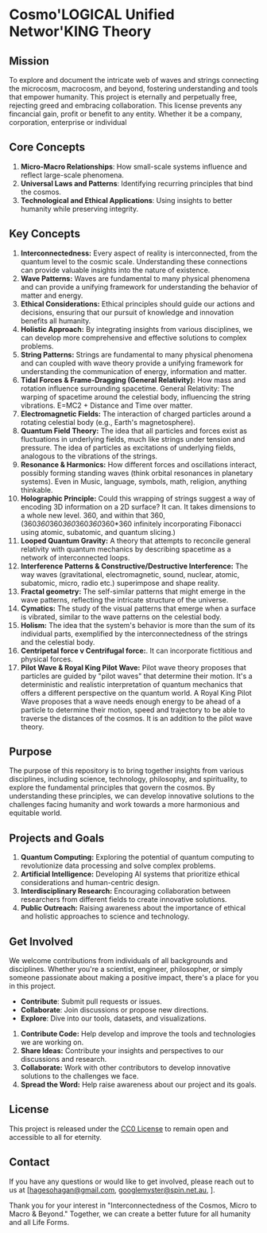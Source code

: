 # Cosmo'LOGICAL Unified Networ'KING Theory

## Mission
To explore and document the intricate web of waves and strings connecting the microcosm, macrocosm, and beyond, fostering understanding and tools that empower humanity. This project is eternally and perpetually free, rejecting greed and embracing collaboration. This license prevents any fincancial gain, profit or benefit to any entity. Whether it be a company, corporation, enterprise or individual

## Core Concepts
1. **Micro-Macro Relationships**: How small-scale systems influence and reflect large-scale phenomena.
2. **Universal Laws and Patterns**: Identifying recurring principles that bind the cosmos.
3. **Technological and Ethical Applications**: Using insights to better humanity while preserving integrity.

## Key Concepts
1. **Interconnectedness:** Every aspect of reality is interconnected, from the quantum level to the cosmic scale. Understanding these connections can provide valuable insights into the nature of existence.
2. **Wave Patterns:** Waves are fundamental to many physical phenomena and can provide a unifying framework for understanding the behavior of matter and energy.
3. **Ethical Considerations:** Ethical principles should guide our actions and decisions, ensuring that our pursuit of knowledge and innovation benefits all humanity.
4. **Holistic Approach:** By integrating insights from various disciplines, we can develop more comprehensive and effective solutions to complex problems.
5. **String Patterns:** Strings are fundamental to many physical phenomena and can coupled with wave theory provide a unifying framework for understanding the communication of energy, information and matter.
6. **Tidal Forces & Frame-Dragging (General Relativity):** How mass and rotation influence surrounding spacetime. General Relativity: The warping of spacetime around the celestial body, influencing the string vibrations. E=MC2 + Distance and Time over matter.
7. **Electromagnetic Fields:** The interaction of charged particles around a rotating celestial body (e.g., Earth's magnetosphere).
8. **Quantum Field Theory:** The idea that all particles and forces exist as fluctuations in underlying fields, much like strings under tension and pressure. The idea of particles as excitations of underlying fields, analogous to the vibrations of the strings.
8. **Resonance & Harmonics:** How different forces and oscillations interact, possibly forming standing waves (think orbital resonances in planetary systems). Even in Music, language, symbols, math, religion, anything thinkable.
9. **Holographic Principle:** Could this wrapping of strings suggest a way of encoding 3D information on a 2D surface? It can. It takes dimensions to a whole new level. 360, and within that 360, (360*360*360*360*360*360*360*360 infinitely incorporating Fibonacci using atomic, subatomic, and quantum slicing.)
10. **Looped Quantum Gravity:** A theory that attempts to reconcile general relativity with quantum mechanics by describing spacetime as a network of interconnected loops.
11. **Interference Patterns & Constructive/Destructive Interference:** The way waves (gravitational, electromagnetic, sound, nuclear, atomic, subatomic, micro, radio etc.) superimpose and shape reality.
12. **Fractal geometry:** The self-similar patterns that might emerge in the wave patterns, reflecting the intricate structure of the universe.
13. **Cymatics:** The study of the visual patterns that emerge when a surface is vibrated, similar to the wave patterns on the celestial body.
14. **Holism:** The idea that the system's behavior is more than the sum of its individual parts, exemplified by the interconnectedness of the strings and the celestial body.
15. **Centripetal force v Centrifugal force:**. It can incorporate fictitious and physical forces. 
16. **Pilot Wave & Royal King Pilot Wave:** Pilot wave theory proposes that particles are guided by "pilot waves" that determine their motion. It's a deterministic and realistic interpretation of quantum mechanics that offers a different perspective on the quantum world. A Royal King Pilot Wave proposes that a wave needs enough energy to be ahead of a particle to determine their motion, speed and trajectory to be able to traverse the distances of the cosmos. It is an addition to the pilot wave theory.



## Purpose
The purpose of this repository is to bring together insights from various disciplines, including science, technology, philosophy, and spirituality, to explore the fundamental principles that govern the cosmos. By understanding these principles, we can develop innovative solutions to the challenges facing humanity and work towards a more harmonious and equitable world.

## Projects and Goals
1. **Quantum Computing:** Exploring the potential of quantum computing to revolutionize data processing and solve complex problems.
2. **Artificial Intelligence:** Developing AI systems that prioritize ethical considerations and human-centric design.
3. **Interdisciplinary Research:** Encouraging collaboration between researchers from different fields to create innovative solutions.
4. **Public Outreach:** Raising awareness about the importance of ethical and holistic approaches to science and technology.

## Get Involved
We welcome contributions from individuals of all backgrounds and disciplines. Whether you're a scientist, engineer, philosopher, or simply someone passionate about making a positive impact, there's a place for you in this project.
- **Contribute**: Submit pull requests or issues.
- **Collaborate**: Join discussions or propose new directions.
- **Explore**: Dive into our tools, datasets, and visualizations.
1. **Contribute Code:** Help develop and improve the tools and technologies we are working on.
2. **Share Ideas:** Contribute your insights and perspectives to our discussions and research.
3. **Collaborate:** Work with other contributors to develop innovative solutions to the challenges we face.
4. **Spread the Word:** Help raise awareness about our project and its goals.

## License
This project is released under the [CC0 License](./LICENSE) to remain open and accessible to all for eternity.

## Contact
If you have any questions or would like to get involved, please reach out to us at [hagesohagan@gmail.com, googlemyster@spin.net.au, ].

Thank you for your interest in "Interconnectedness of the Cosmos, Micro to Macro & Beyond." Together, we can create a better future for all humanity and all Life Forms.

